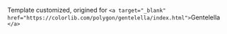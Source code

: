 Template customized, origined for `<a target="_blank" href="https://colorlib.com/polygon/gentelella/index.html">`Gentelella `</a>`

